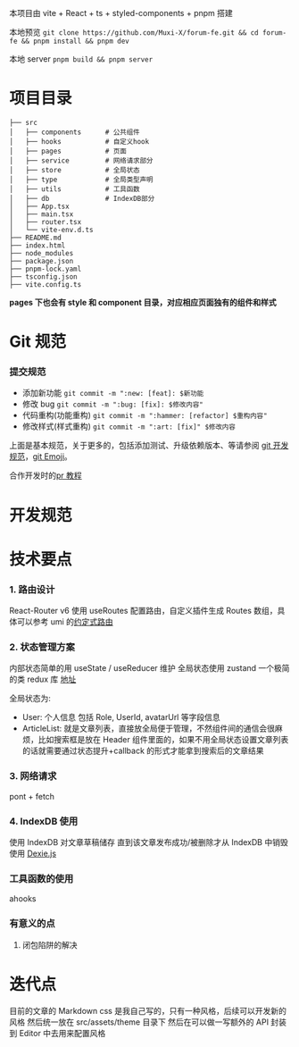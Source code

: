 本项目由 vite + React + ts + styled-components + pnpm 搭建

本地预览 `git clone https://github.com/Muxi-X/forum-fe.git && cd forum-fe && pnpm install && pnpm dev`

本地 server `pnpm build && pnpm server`

# 项目目录

```
├── src
│   ├── components      # 公共组件
│   ├── hooks           # 自定义hook
│   ├── pages           # 页面
│   ├── service         # 网络请求部分
│   ├── store           # 全局状态
│   ├── type            # 全局类型声明
│   ├── utils           # 工具函数
│   ├── db              # IndexDB部分
│   ├── App.tsx
│   ├── main.tsx
│   ├── router.tsx
│   └── vite-env.d.ts
├── README.md
├── index.html
├── node_modules
├── package.json
├── pnpm-lock.yaml
├── tsconfig.json
├── vite.config.ts
```

**pages 下也会有 style 和 component 目录，对应相应页面独有的组件和样式**

# Git 规范

### 提交规范

- 添加新功能 `git commit -m ":new: [feat]: $新功能`
- 修改 bug `git commit -m ":bug: [fix]: $修改内容"`
- 代码重构(功能重构) `git commit -m ":hammer: [refactor] $重构内容"`
- 修改样式(样式重构) `git commit -m ":art: [fix]" $修改内容`

上面是基本规范，关于更多的，包括添加测试、升级依赖版本、等请参阅 [git 开发规范](https://juejin.cn/post/6844903635533594632)，[git Emoji](https://github.com/liuchengxu/git-commit-emoji-cn)。

合作开发时的[pr 教程](https://juejin.cn/post/6949848117072101384)

# 开发规范

# 技术要点

### 1. 路由设计

React-Router v6 使用 useRoutes 配置路由，自定义插件生成 Routes 数组，具体可以参考 umi 的[约定式路由](https://v3.umijs.org/zh-CN/docs/convention-routing)

### 2. 状态管理方案

内部状态简单的用 useState / useReducer 维护
全局状态使用 zustand 一个极简的类 redux 库 [地址](https://github.com/pmndrs/zustand)

全局状态为:

- User: 个人信息 包括 Role, UserId, avatarUrl 等字段信息
- ArticleList: 就是文章列表，直接放全局便于管理，不然组件间的通信会很麻烦，比如搜索框是放在 Header 组件里面的，如果不用全局状态设置文章列表的话就需要通过状态提升+callback 的形式才能拿到搜索后的文章结果

### 3. 网络请求

pont + fetch

### 4. IndexDB 使用

使用 IndexDB 对文章草稿储存 直到该文章发布成功/被删除才从 IndexDB 中销毁 使用 [Dexie.js](https://dexie.org/)

### 工具函数的使用

ahooks

### 有意义的点

1. 闭包陷阱的解决

# 迭代点

目前的文章的 Markdown css 是我自己写的，只有一种风格，后续可以开发新的风格 然后统一放在 src/assets/theme 目录下
然后在可以做一写额外的 API 封装到 Editor 中去用来配置风格
